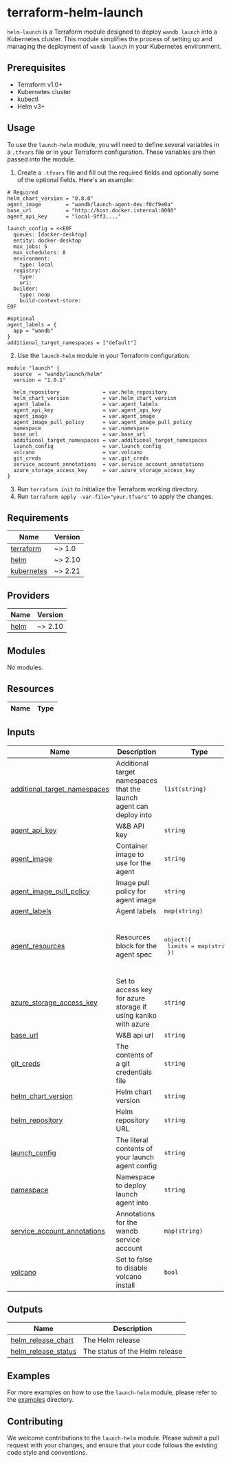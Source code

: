 # terraform-helm-launch

`helm-launch` is a Terraform module designed to deploy `wandb launch` into a Kubernetes cluster. This module simplifies the process of setting up and managing the deployment of `wandb launch` in your Kubernetes environment.

## Prerequisites

- Terraform v1.0+
- Kubernetes cluster
- kubectl
- Helm v3+

## Usage

To use the `launch-helm` module, you will need to define several variables in a `.tfvars` file or in your Terraform configuration. These variables are then passed into the module.

1. Create a `.tfvars` file and fill out the required fields and optionally some of the optional fields. Here's an example:

```hcl
# Required
helm_chart_version = "0.8.0"
agent_image        = "wandb/launch-agent-dev:f0cf9e0a"
base_url           = "http://host.docker.internal:8080"
agent_api_key      = "local-9ff3...."

launch_config = <<EOF
  queues: [docker-desktop]
  entity: docker-desktop
  max_jobs: 5
  max_schedulers: 8
  environment:
    type: local
  registry:
    type:
    uri:
  builder:
    type: noop
    build-context-store: 
EOF

#optional
agent_labels = {
  app = "wandb"
}
additional_target_namespaces = ["default"]
```

2. Use the `launch-helm` module in your Terraform configuration:

```hcl
module "launch" {
  source  = "wandb/launch/helm"
  version = "1.0.1"

  helm_repository              = var.helm_repository
  helm_chart_version           = var.helm_chart_version
  agent_labels                 = var.agent_labels
  agent_api_key                = var.agent_api_key
  agent_image                  = var.agent_image
  agent_image_pull_policy      = var.agent_image_pull_policy
  namespace                    = var.namespace
  base_url                     = var.base_url
  additional_target_namespaces = var.additional_target_namespaces
  launch_config                = var.launch_config
  volcano                      = var.volcano
  git_creds                    = var.git_creds
  service_account_annotations  = var.service_account_annotations
  azure_storage_access_key     = var.azure_storage_access_key
}
```

3. Run `terraform init` to initialize the Terraform working directory.
4. Run `terraform apply -var-file="your.tfvars"` to apply the changes.

<!-- BEGIN_TF_DOCS -->
## Requirements

| Name | Version |
|------|---------|
| <a name="requirement_terraform"></a> [terraform](#requirement\_terraform) | ~> 1.0 |
| <a name="requirement_helm"></a> [helm](#requirement\_helm) | ~> 2.10 |
| <a name="requirement_kubernetes"></a> [kubernetes](#requirement\_kubernetes) | ~> 2.21 |

## Providers

| Name | Version |
|------|---------|
| <a name="provider_helm"></a> [helm](#provider\_helm) | ~> 2.10 |

## Modules

No modules.

## Resources

| Name | Type |
|------|------|

## Inputs

| Name | Description | Type | Default | Required |
|------|-------------|------|---------|:--------:|
| <a name="input_additional_target_namespaces"></a> [additional\_target\_namespaces](#input\_additional\_target\_namespaces) | Additional target namespaces that the launch agent can deploy into | `list(string)` | <pre>[<br>  "wandb",<br>  "default"<br>]</pre> | no |
| <a name="input_agent_api_key"></a> [agent\_api\_key](#input\_agent\_api\_key) | W&B API key | `string` | n/a | yes |
| <a name="input_agent_image"></a> [agent\_image](#input\_agent\_image) | Container image to use for the agent | `string` | n/a | yes |
| <a name="input_agent_image_pull_policy"></a> [agent\_image\_pull\_policy](#input\_agent\_image\_pull\_policy) | Image pull policy for agent image | `string` | `"Always"` | no |
| <a name="input_agent_labels"></a> [agent\_labels](#input\_agent\_labels) | Agent labels | `map(string)` | `{}` | no |
| <a name="input_agent_resources"></a> [agent\_resources](#input\_agent\_resources) | Resources block for the agent spec | <pre>object({<br>    limits = map(string)<br>  })</pre> | <pre>{<br>  "limits": {<br>    "cpu": "1",<br>    "memory": "1Gi"<br>  }<br>}</pre> | no |
| <a name="input_azure_storage_access_key"></a> [azure\_storage\_access\_key](#input\_azure\_storage\_access\_key) | Set to access key for azure storage if using kaniko with azure | `string` | `""` | no |
| <a name="input_base_url"></a> [base\_url](#input\_base\_url) | W&B api url | `string` | n/a | yes |
| <a name="input_git_creds"></a> [git\_creds](#input\_git\_creds) | The contents of a git credentials file | `string` | `""` | no |
| <a name="input_helm_chart_version"></a> [helm\_chart\_version](#input\_helm\_chart\_version) | Helm chart version | `string` | n/a | yes |
| <a name="input_helm_repository"></a> [helm\_repository](#input\_helm\_repository) | Helm repository URL | `string` | `"https://wandb.github.io/helm-charts"` | no |
| <a name="input_launch_config"></a> [launch\_config](#input\_launch\_config) | The literal contents of your launch agent config | `string` | n/a | yes |
| <a name="input_namespace"></a> [namespace](#input\_namespace) | Namespace to deploy launch agent into | `string` | `"wandb"` | no |
| <a name="input_service_account_annotations"></a> [service\_account\_annotations](#input\_service\_account\_annotations) | Annotations for the wandb service account | `map(string)` | `{}` | no |
| <a name="input_volcano"></a> [volcano](#input\_volcano) | Set to false to disable volcano install | `bool` | `false` | no |

## Outputs

| Name | Description |
|------|-------------|
| <a name="output_helm_release_chart"></a> [helm\_release\_chart](#output\_helm\_release\_chart) | The Helm release |
| <a name="output_helm_release_status"></a> [helm\_release\_status](#output\_helm\_release\_status) | The status of the Helm release |
<!-- END_TF_DOCS -->

## Examples

For more examples on how to use the `launch-helm` module, please refer to the [examples](./examples) directory.

## Contributing

We welcome contributions to the `launch-helm` module. Please submit a pull request with your changes, and ensure that your code follows the existing code style and conventions.